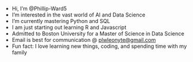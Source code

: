 - Hi, I’m @Phillip-Ward5
- I’m interested in the vast world of AI and Data Science
- I’m currently mastering Python and SQL
- I am just starting out learning R and Javascript
- Admitted to Boston University for a Master of Science in Data Science
- Email is best for communication @ plwleonyte@gmail.com
- Fun fact: I love learning new things, coding, and spending time with my family
